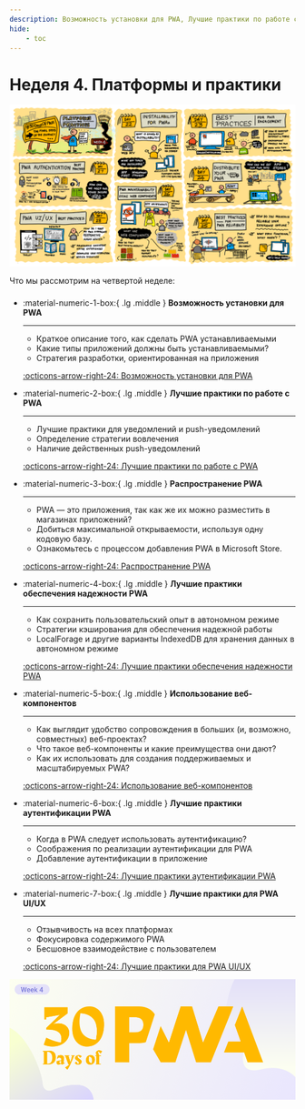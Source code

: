 ```yaml
---
description: Возможность установки для PWA, Лучшие практики по работе с PWA, Распространение PWA, Лучшие практики обеспечения надежности PWA, Использование веб-компонентов, Лучшие практики аутентификации PWA, Лучшие практики для PWA UI UX
hide:
    - toc
---
```


# Неделя 4. Платформы и практики

![Visual Guide to Platforms & Practices Week!](_media/week4-roadmap.png)

Что мы рассмотрим на четвертой неделе:

<div class="grid cards" style="margin-top: 1.6em" markdown>

-   :material-numeric-1-box:{ .lg .middle } **Возможность установки для PWA**

    ***

    -   Краткое описание того, как сделать PWA устанавливаемыми
    -   Какие типы приложений должны быть устанавливаемыми?
    -   Стратегия разработки, ориентированная на приложения

    [:octicons-arrow-right-24: Возможность установки для PWA](01.md)

-   :material-numeric-2-box:{ .lg .middle } **Лучшие практики по работе с PWA**

    ***

    -   Лучшие практики для уведомлений и push-уведомлений
    -   Определение стратегии вовлечения
    -   Наличие действенных push-уведомлений

    [:octicons-arrow-right-24: Лучшие практики по работе с PWA](02.md)

-   :material-numeric-3-box:{ .lg .middle } **Распространение PWA**

    ***

    -   PWA — это приложения, так как же их можно разместить в магазинах приложений?
    -   Добиться максимальной открываемости, используя одну кодовую базу.
    -   Ознакомьтесь с процессом добавления PWA в Microsoft Store.

    [:octicons-arrow-right-24: Распространение PWA](03.md)

-   :material-numeric-4-box:{ .lg .middle } **Лучшие практики обеспечения надежности PWA**

    ***

    -   Как сохранить пользовательский опыт в автономном режиме
    -   Стратегии кэширования для обеспечения надежной работы
    -   LocalForage и другие варианты IndexedDB для хранения данных в автономном режиме

    [:octicons-arrow-right-24: Лучшие практики обеспечения надежности PWA](04.md)

-   :material-numeric-5-box:{ .lg .middle } **Использование веб-компонентов**

    ***

    -   Как выглядит удобство сопровождения в больших (и, возможно, совместных) веб-проектах?
    -   Что такое веб-компоненты и какие преимущества они дают?
    -   Как их использовать для создания поддерживаемых и масштабируемых PWA?

    [:octicons-arrow-right-24: Использование веб-компонентов](05.md)

-   :material-numeric-6-box:{ .lg .middle } **Лучшие практики аутентификации PWA**

    ***

    -   Когда в PWA следует использовать аутентификацию?
    -   Соображения по реализации аутентификации для PWA
    -   Добавление аутентификации в приложение

    [:octicons-arrow-right-24: Лучшие практики аутентификации PWA](06.md)

-   :material-numeric-7-box:{ .lg .middle } **Лучшие практики для PWA UI/UX**

    ***

    -   Отзывчивость на всех платформах
    -   Фокусировка содержимого PWA
    -   Бесшовное взаимодействие с пользователем

    [:octicons-arrow-right-24: Лучшие практики для PWA UI/UX](07.md)

</div>

![Визуальный баннер для недели платформ и практик!](_media/week4-banner.png)

